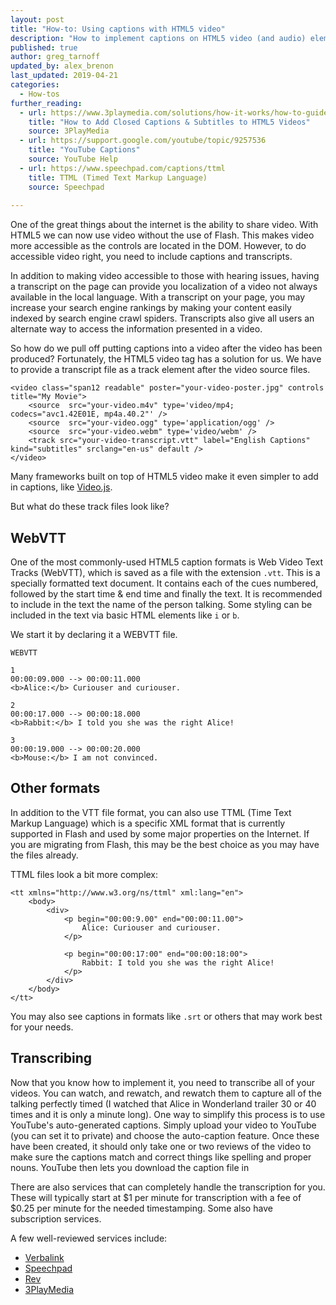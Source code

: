 ```yaml
---
layout: post
title: "How-to: Using captions with HTML5 video"
description: "How to implement captions on HTML5 video (and audio) elements."
published: true
author: greg_tarnoff
updated_by: alex_brenon
last_updated: 2019-04-21
categories:
  - How-tos
further_reading:
  - url: https://www.3playmedia.com/solutions/how-it-works/how-to-guides/html5-video-captioning/
    title: "How to Add Closed Captions & Subtitles to HTML5 Videos"
    source: 3PlayMedia
  - url: https://support.google.com/youtube/topic/9257536
    title: "YouTube Captions"
    source: YouTube Help
  - url: https://www.speechpad.com/captions/ttml
    title: TTML (Timed Text Markup Language)
    source: Speechpad
    
---
```


One of the great things about the internet is the ability to share video. With HTML5 we can now use video without the use of Flash. This makes video more accessible as the controls are located in the DOM. However, to do accessible video right, you need to include captions and transcripts.

In addition to making video accessible to those with hearing issues, having a transcript on the page can provide you localization of a video not always available in the local language. With a transcript on your page, you may increase your search engine rankings by making your content easily indexed by search engine crawl spiders. Transcripts also give all users an alternate way to access the information presented in a video.

So how do we pull off putting captions into a video after the video has been produced? Fortunately, the HTML5 video tag has a solution for us. We have to provide a transcript file as a track element after the video source files.

    <video class="span12 readable" poster="your-video-poster.jpg" controls title="My Movie">
        <source  src="your-video.m4v" type='video/mp4; codecs="avc1.42E01E, mp4a.40.2"' />
        <source  src="your-video.ogg" type='application/ogg' />
        <source  src="your-video.webm" type='video/webm' />
        <track src="your-video-transcript.vtt" label="English Captions" kind="subtitles" srclang="en-us" default />
    </video>

Many frameworks built on top of HTML5 video make it even simpler to add in captions, like [Video.js](https://videojs.com/).

But what do these track files look like?

## WebVTT
One of the most commonly-used HTML5 caption formats is Web Video Text Tracks (WebVTT), which is saved as a file with the extension `.vtt`. This is a specially formatted text document. It contains each of the cues numbered, followed by the start time & end time and finally the text. It is recommended to include in the text the name of the person talking. Some styling can be included in the text via basic HTML elements like `i` or `b`.

We start it by declaring it a WEBVTT file.

    WEBVTT

    1
    00:00:09.000 --> 00:00:11.000
    <b>Alice:</b> Curiouser and curiouser.

    2
    00:00:17.000 --> 00:00:18.000
    <b>Rabbit:</b> I told you she was the right Alice!

    3
    00:00:19.000 --> 00:00:20.000
    <b>Mouse:</b> I am not convinced.

## Other formats

In addition to the VTT file format, you can also use TTML (Time Text Markup Language) which is a specific XML format that is currently supported in Flash and used by some major properties on the Internet. If you are migrating from Flash, this may be the best choice as you may have the files already. 

TTML files look a bit more complex:

    <tt xmlns="http://www.w3.org/ns/ttml" xml:lang="en">
        <body>
            <div>
                <p begin="00:00:9.00" end="00:00:11.00">
                    Alice: Curiouser and curiouser.
                </p>

                <p begin="00:00:17:00" end="00:00:18:00">
                    Rabbit: I told you she was the right Alice!
                </p>
            </div>
        </body>
    </tt>

You may also see captions in formats like `.srt` or others that may work best for your needs.

## Transcribing
Now that you know how to implement it, you need to transcribe all of your videos. You can watch, and rewatch, and rewatch them to capture all of the talking perfectly timed (I watched that Alice in Wonderland trailer 30 or 40 times and it is only a minute long). One way to simplify this process is to use YouTube's auto-generated captions. Simply upload your video to YouTube (you can set it to private) and choose the auto-caption feature. Once these have been created, it should only take one or two reviews of the video to make sure the captions match and correct things like spelling and proper nouns. YouTube then lets you download the caption file in 

There are also services that can completely handle the transcription for you. These will typically start at $1 per minute for transcription with a fee of $0.25 per minute for the needed timestamping. Some also have subscription services.

A few well-reviewed services include:
- [Verbalink](https://www.verbalink.io/)
- [Speechpad](https://www.speechpad.com/)
- [Rev](https://www.rev.com/transcription)
- [3PlayMedia](https://www.3playmedia.com/)
